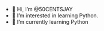 - 👋 Hi, I’m @50CENTSJAY
- 👀 I’m interested in learning Python.
- 🌱 I’m currently learning Python

<!---
50CENTSJAY/50CENTSJAY is a ✨ special ✨ repository because its `README.md` (this file) appears on your GitHub profile.
You can click the Preview link to take a look at your changes.
--->
